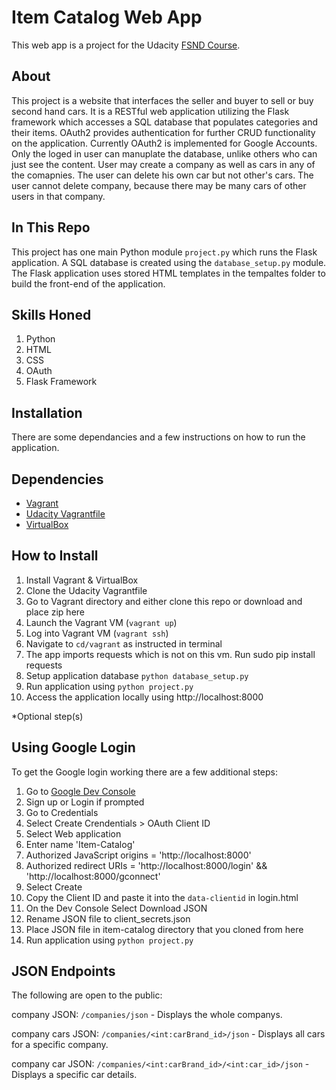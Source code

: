 # Item Catalog Web App
This web app is a project for the Udacity [FSND Course](https://www.udacity.com/course/full-stack-web-developer-nanodegree--nd004).

## About
This project is a website that interfaces the seller and buyer to sell or buy second hand cars. It is a RESTful web application utilizing the Flask framework which accesses a SQL database that populates categories and their items. OAuth2 provides authentication for further CRUD functionality on the application. Currently OAuth2 is implemented for Google Accounts. Only the loged in user can manuplate the database, unlike others who can just see the content. User may create a company as well as cars in any of the comapnies. The user can delete his own car but not other's cars. The user cannot delete company, because there may be many cars of other users in that company.   

## In This Repo
This project has one main Python module `project.py` which runs the Flask application. A SQL database is created using the `database_setup.py` module.
The Flask application uses stored HTML templates in the tempaltes folder to build the front-end of the application.

## Skills Honed
1. Python
2. HTML
3. CSS
4. OAuth
5. Flask Framework

## Installation
There are some dependancies and a few instructions on how to run the application.

## Dependencies
- [Vagrant](https://www.vagrantup.com/)
- [Udacity Vagrantfile](https://github.com/udacity/fullstack-nanodegree-vm)
- [VirtualBox](https://www.virtualbox.org/wiki/Downloads)

## How to Install
1. Install Vagrant & VirtualBox
2. Clone the Udacity Vagrantfile
3. Go to Vagrant directory and either clone this repo or download and place zip here
3. Launch the Vagrant VM (`vagrant up`)
4. Log into Vagrant VM (`vagrant ssh`)
5. Navigate to `cd/vagrant` as instructed in terminal
6. The app imports requests which is not on this vm. Run sudo pip install requests
7. Setup application database `python database_setup.py`
8. Run application using `python project.py`
9. Access the application locally using http://localhost:8000

*Optional step(s)
## Using Google Login
To get the Google login working there are a few additional steps:
1. Go to [Google Dev Console](https://console.developers.google.com)
2. Sign up or Login if prompted
3. Go to Credentials
4. Select Create Crendentials > OAuth Client ID
5. Select Web application
6. Enter name 'Item-Catalog'
7. Authorized JavaScript origins = 'http://localhost:8000'
8. Authorized redirect URIs = 'http://localhost:8000/login' && 'http://localhost:8000/gconnect'
9. Select Create
10. Copy the Client ID and paste it into the `data-clientid` in login.html
11. On the Dev Console Select Download JSON
12. Rename JSON file to client_secrets.json
13. Place JSON file in item-catalog directory that you cloned from here
14. Run application using `python project.py`

## JSON Endpoints
The following are open to the public:

company JSON: `/companies/json`
    - Displays the whole companys.

company cars JSON: `/companies/<int:carBrand_id>/json`
    - Displays all cars for a specific company.

company car JSON: `/companies/<int:carBrand_id>/<int:car_id>/json`
    - Displays a specific car details.
